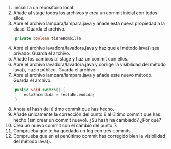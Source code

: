 1. Inicializa un repositorio local
2. Añade al stage todos los archivos y crea un commit inicial con todos ellos.
3. Abre el archivo lampara/lampara.java y añade esta nueva propiedad a la clase. Guarda el archivo.

```java
    private boolean tieneBombilla;
```

4. Abre el archivo lavadora/lavadora.java y haz que el método lava() sea privado. Guarda el archivo.
5. Añade los cambios al stage y haz un commit con ellos.
6. Abre el archivo lavadora/lavadora.java y corrige la visibilidad del método lava(), hazlo público. Guarda el archivo.
7. Abre el archivo lampara/lampara.java y añade este nuevo método. Guarda el archivo.

```java
    public void switch() {
        estaEncendida = !estaEncendida;
    }
```

8. Anota el hash del último commit que has hecho.
9. Añade únicamente la corrección del punto 6 al último commit que has hecho (sin crear un commit nuevo). ¿Su hash ha cambiado? ¿Por qué?
10. Crea un nuevo commit con el cambio del punto 7.
11. Comprueba que te ha quedado un log con tres commits.
12. Comprueba que en el penúltimo commit has corregido bien la visibilidad del método lava().
